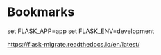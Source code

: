 # Bookmarks

set FLASK_APP=app
set FLASK_ENV=development

https://flask-migrate.readthedocs.io/en/latest/